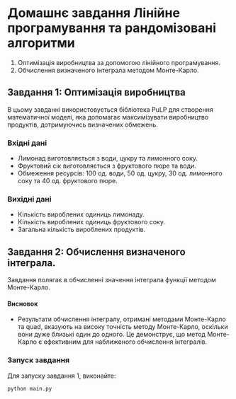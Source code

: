 # Домашнє завдання Лінійне програмування та рандомізовані алгоритми

1. Оптимізація виробництва за допомогою лінійного програмування.
2. Обчислення визначеного інтеграла методом Монте-Карло.

## Завдання 1: Оптимізація виробництва

В цьому завданні використовується бібліотека PuLP для створення математичної моделі, яка допомагає максимізувати виробництво продуктів, дотримуючись визначених обмежень.

### Вхідні дані
- Лимонад виготовляється з води, цукру та лимонного соку.
- Фруктовий сік виготовляється з фруктового пюре та води.
- Обмеження ресурсів: 100 од. води, 50 од. цукру, 30 од. лимонного соку та 40 од. фруктового пюре.

### Вихідні дані
- Кількість вироблених одиниць лимонаду.
- Кількість вироблених одиниць фруктового соку.
- Загальна кількість вироблених продуктів.


## Завдання 2: Обчислення визначеного інтеграла.

Завдання полягає в обчисленні значення інтеграла функції методом Монте-Карло.

#### Висновок
- Результати обчислення інтегралу, отримані методами Монте-Карло та quad, вказують на високу точність методу Монте-Карло, оскільки вони дуже близькі один до одного. Це демонструє, що метод Монте-Карло є ефективним для наближеного обчислення інтегралів.

### Запуск завдання
Для запуску завдання 1, виконайте:
```bash
python main.py
